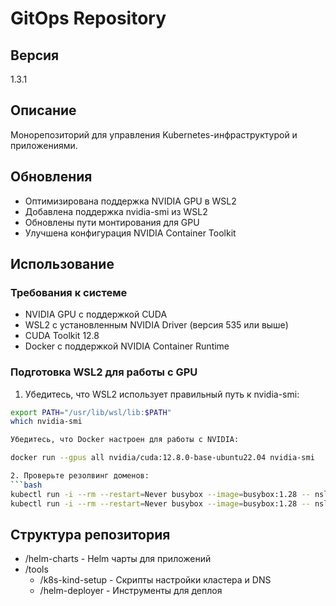 # GitOps Repository

## Версия
1.3.1

## Описание
Монорепозиторий для управления Kubernetes-инфраструктурой и приложениями.

## Обновления
- Оптимизирована поддержка NVIDIA GPU в WSL2
- Добавлена поддержка nvidia-smi из WSL2
- Обновлены пути монтирования для GPU
- Улучшена конфигурация NVIDIA Container Toolkit

## Использование
### Требования к системе
- NVIDIA GPU с поддержкой CUDA
- WSL2 с установленным NVIDIA Driver (версия 535 или выше)
- CUDA Toolkit 12.8
- Docker с поддержкой NVIDIA Container Runtime

### Подготовка WSL2 для работы с GPU
1. Убедитесь, что WSL2 использует правильный путь к nvidia-smi:
```bash
export PATH="/usr/lib/wsl/lib:$PATH"
which nvidia-smi

Убедитесь, что Docker настроен для работы с NVIDIA:

docker run --gpus all nvidia/cuda:12.8.0-base-ubuntu22.04 nvidia-smi

2. Проверьте резолвинг доменов:
```bash
kubectl run -i --rm --restart=Never busybox --image=busybox:1.28 -- nslookup webui.prod.local
kubectl run -i --rm --restart=Never busybox --image=busybox:1.28 -- nslookup ollama.prod.local
```

## Структура репозитория
- /helm-charts - Helm чарты для приложений
- /tools
    - /k8s-kind-setup - Скрипты настройки кластера и DNS
    - /helm-deployer - Инструменты для деплоя

